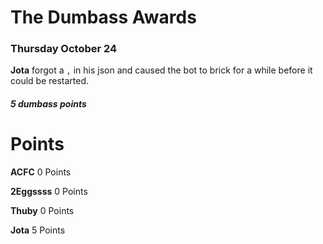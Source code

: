 # The Dumbass Awards
### **Thursday October 24**

**Jota** forgot a `,` in his json and caused the bot to brick for a while before it could be restarted.
##### **5 dumbass points**


# Points
**ACFC**
0 Points

**2Eggssss**
0 Points

**Thuby**
0 Points

**Jota**
5 Points
